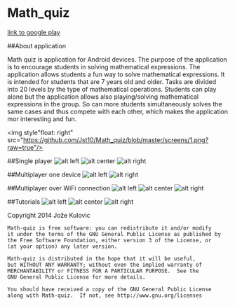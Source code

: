 


Math_quiz
=========

[link to google play](https://play.google.com/store/apps/details?id=com.my.math_quiz)

##About application


Math quiz is application for Android devices. The purpose of the application is to encourage students in solving mathematical expressions. The application allows students a fun way to solve mathematical expressions. It is intended for students that are 7 years old and older. 
Tasks are divided into 20 levels by the type of mathematical operations. Students can play alone but the application allows also playing/solving mathematical expressions in the group. So can more students simultaneously solves the same cases and thus compete with each other, which makes the application mor interesting and fun.

 <div id="main">
    <div id="div1"></div>
    <div id="div2"></div>
 </div>
 
 
<img style"float: right" src="https://github.com/Jst10/Math_quiz/blob/master/screens/1.png?raw=true"/>

##Single player
![alt left](https://github.com/Jst10/Math_quiz/blob/master/screens/1.png?raw=true)
![alt center](https://github.com/Jst10/Math_quiz/blob/master/screens/2.png?raw=true)
![alt right](https://github.com/Jst10/Math_quiz/blob/master/screens/3.png?raw=true)

##Multiplayer one device
![alt left](https://github.com/Jst10/Math_quiz/blob/master/screens/6.png?raw=true)
![alt right](https://github.com/Jst10/Math_quiz/blob/master/screens/7.png?raw=true)


##Multiplayer over WiFi connection
![alt left](https://github.com/Jst10/Math_quiz/blob/master/screens/8.png?raw=true)
![alt center](https://github.com/Jst10/Math_quiz/blob/master/screens/9.png?raw=true)
![alt right](https://github.com/Jst10/Math_quiz/blob/master/screens/10.png?raw=true)

##Tutorials
![alt left](https://github.com/Jst10/Math_quiz/blob/master/screens/11.png?raw=true)
![alt center](https://github.com/Jst10/Math_quiz/blob/master/screens/12.png?raw=true)
![alt right](https://github.com/Jst10/Math_quiz/blob/master/screens/13.png?raw=true)

 Copyright 2014 Jože Kulovic

    Math-quiz is free software: you can redistribute it and/or modify
    it under the terms of the GNU General Public License as published by
    the Free Software Foundation, either version 3 of the License, or
    (at your option) any later version.

    Math-quiz is distributed in the hope that it will be useful,
    but WITHOUT ANY WARRANTY; without even the implied warranty of
    MERCHANTABILITY or FITNESS FOR A PARTICULAR PURPOSE.  See the
    GNU General Public License for more details.

    You should have received a copy of the GNU General Public License
    along with Math-quiz.  If not, see http://www.gnu.org/licenses
